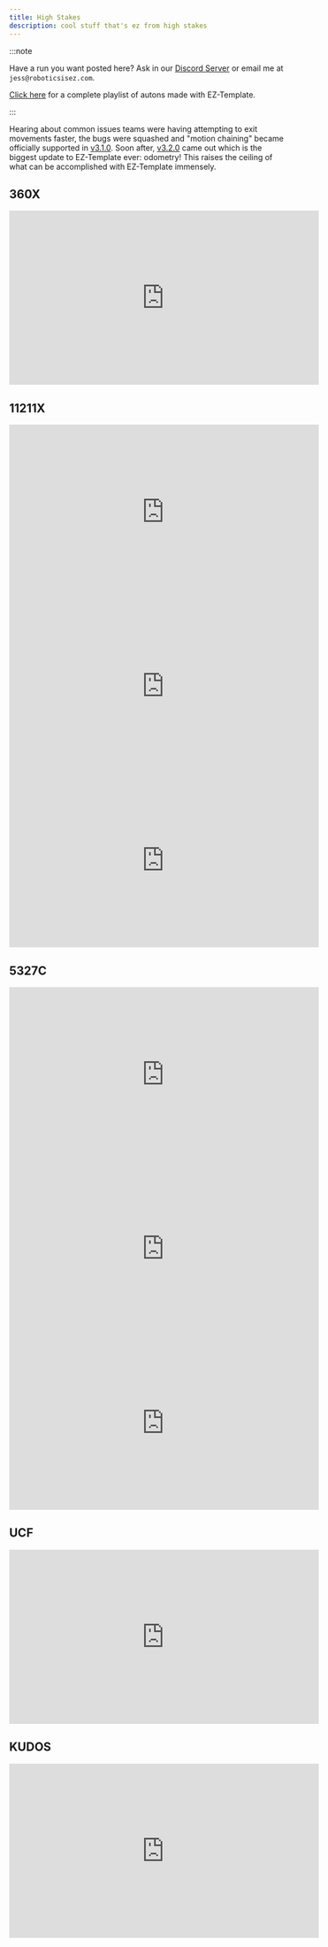 ```yaml
---
title: High Stakes
description: cool stuff that's ez from high stakes
---
```


:::note

Have a run you want posted here?  Ask in our [Discord Server](https://discord.gg/EHjXBcK2Gy) or email me at `jess@roboticsisez.com`.  

[Click here](https://www.youtube.com/playlist?list=PLyZbi14KopZK70GTSD5NpygoAcM2_ls7T) for a complete playlist of autons made with EZ-Template.  

:::

Hearing about common issues teams were having attempting to exit movements faster, the bugs were squashed and "motion chaining" became officially supported in [v3.1.0](https://github.com/EZ-Robotics/EZ-Template/releases/tag/v3.1.0).  Soon after, [v3.2.0](https://github.com/EZ-Robotics/EZ-Template/releases/tag/v3.2.0) came out which is the biggest update to EZ-Template ever: odometry!  This raises the ceiling of what can be accomplished with EZ-Template immensely.  

## 360X
<iframe width="560" height="315" src="https://www.youtube.com/embed/i5a_1uXVUzw?si=gcMhkWrdYiYJXuF7" title="YouTube video player" frameborder="0" allow="accelerometer; autoplay; clipboard-write; encrypted-media; gyroscope; picture-in-picture; web-share" referrerpolicy="strict-origin-when-cross-origin" allowfullscreen></iframe>  

## 11211X
<iframe width="560" height="315" src="https://www.youtube.com/embed/Fd7M4vsjako?si=WGz5hYcWqEy8hVCm" title="YouTube video player" frameborder="0" allow="accelerometer; autoplay; clipboard-write; encrypted-media; gyroscope; picture-in-picture; web-share" referrerpolicy="strict-origin-when-cross-origin" allowfullscreen></iframe>  
<iframe width="560" height="315" src="https://www.youtube.com/embed/vvIFw0MKvaM?si=pGGfyRRZmdUX819A" title="YouTube video player" frameborder="0" allow="accelerometer; autoplay; clipboard-write; encrypted-media; gyroscope; picture-in-picture; web-share" referrerpolicy="strict-origin-when-cross-origin" allowfullscreen></iframe>  
<iframe width="560" height="315" src="https://www.youtube.com/embed/MeypM0i8TCE?si=g58ZlsVmkT0GfNrQ" title="YouTube video player" frameborder="0" allow="accelerometer; autoplay; clipboard-write; encrypted-media; gyroscope; picture-in-picture; web-share" referrerpolicy="strict-origin-when-cross-origin" allowfullscreen></iframe>  

## 5327C
<iframe width="560" height="315" src="https://www.youtube.com/embed/7NmRKJGlfBY?si=HHdDf4ICEmY-ndCP" title="YouTube video player" frameborder="0" allow="accelerometer; autoplay; clipboard-write; encrypted-media; gyroscope; picture-in-picture; web-share" referrerpolicy="strict-origin-when-cross-origin" allowfullscreen></iframe>  
<iframe width="560" height="315" src="https://www.youtube.com/embed/Ok3G7M8b5Bc?si=PHL3QTlyHULO2hl6" title="YouTube video player" frameborder="0" allow="accelerometer; autoplay; clipboard-write; encrypted-media; gyroscope; picture-in-picture; web-share" referrerpolicy="strict-origin-when-cross-origin" allowfullscreen></iframe>
<iframe width="560" height="315" src="https://www.youtube.com/embed/s5lt_DuzQ8Q?si=emejL6ygYBIAQdvA" title="YouTube video player" frameborder="0" allow="accelerometer; autoplay; clipboard-write; encrypted-media; gyroscope; picture-in-picture; web-share" referrerpolicy="strict-origin-when-cross-origin" allowfullscreen></iframe>

## UCF
<iframe width="560" height="315" src="https://www.youtube.com/embed/bPKKlWUcpJI?si=EDhKpXQ8Ff6PTqqz" title="YouTube video player" frameborder="0" allow="accelerometer; autoplay; clipboard-write; encrypted-media; gyroscope; picture-in-picture; web-share" referrerpolicy="strict-origin-when-cross-origin" allowfullscreen></iframe>

## KUDOS
<iframe width="560" height="315" src="https://www.youtube.com/embed/1QTs7hGBUsI?si=2ivbQhfHg8KPYvjM" title="YouTube video player" frameborder="0" allow="accelerometer; autoplay; clipboard-write; encrypted-media; gyroscope; picture-in-picture; web-share" referrerpolicy="strict-origin-when-cross-origin" allowfullscreen></iframe>